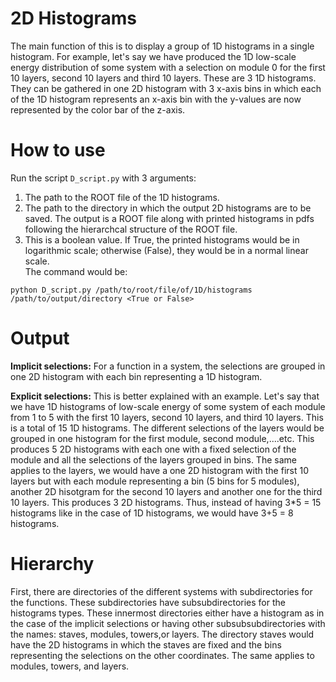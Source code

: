 2D Histograms
===============
The main function of this is to display a group of 1D histograms in a single histogram. For example, let's say we have produced the 1D low-scale energy distribution of some system with a selection on module 0 for the first 10 layers, second 10 layers and third 10 layers. These are 3 1D histograms. 
They can be gathered in one 2D histogram with 3 x-axis bins in which each of the 1D histogram represents an x-axis bin with the y-values are now represented by the color bar of the z-axis. 

How to use
===============
Run the script ```D_script.py``` with 3 arguments:  <br>
1. The path to the ROOT file of the 1D histograms.
2. The path to the directory in which the output 2D histograms are to be saved. The output is a ROOT file along with printed histograms in pdfs following the hierarchcal structure of the ROOT file.
3. This is a boolean value. If True, the printed histograms would be in logarithmic scale; otherwise (False), they would be in a normal linear scale.  
The command would be:
```
python D_script.py /path/to/root/file/of/1D/histograms /path/to/output/directory <True or False>
```

Output
===============
__Implicit selections:__ For a function in a system, the selections are grouped in one 2D histogram with each bin representing a 1D histogram.  <br>

__Explicit selections:__ This is better explained with an example. Let's say that we have 1D histograms of low-scale energy of some system of each module from 1 to 5 with the first 10 layers, second 10 layers, and third 10 layers. This is a total of 15 1D histograms. The different selections of the layers would be grouped in one histogram for the first module, second module,....etc. This produces 5 2D histograms with each one with a fixed selection of the module and all the selections of the layers grouped in bins. The same applies to the layers, we would have a one 2D histogram with the first 10 layers but with each module representing a bin (5 bins for 5 modules), another 2D hisotgram for the second 10 layers and another one for the third 10 layers. This produces 3 2D histograms. Thus, instead of having 3\*5 = 15 histograms like in the case of 1D histograms, we would have 3+5 = 8 histograms. 

Hierarchy
===============
First, there are directories of the different systems with subdirectories for the functions. These subdirectories have subsubdirectories for the histograms types. These innermost directories either have a histogram as in the case of the implicit selections or having other subsubsubdirectories with the names: staves, modules, towers,or layers. The directory staves would have the 2D histograms in which the staves are fixed and the bins representing the selections on the other coordinates. The same applies to modules, towers, and layers. 
